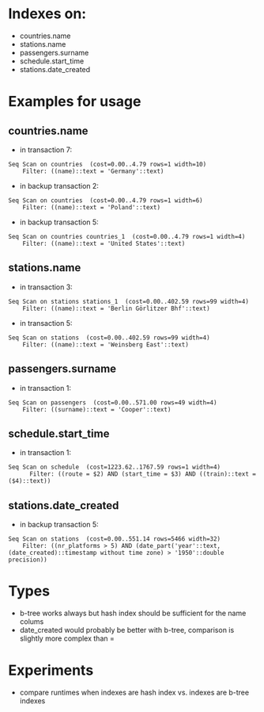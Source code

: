 # Indexes on:

- countries.name
- stations.name
- passengers.surname
- schedule.start_time
- stations.date_created

# Examples for usage

## countries.name

- in transaction 7:

```
Seq Scan on countries  (cost=0.00..4.79 rows=1 width=10)
	Filter: ((name)::text = 'Germany'::text)
```

- in backup transaction 2:

```
Seq Scan on countries  (cost=0.00..4.79 rows=1 width=6)
	Filter: ((name)::text = 'Poland'::text)
```

- in backup transaction 5:

```
Seq Scan on countries countries_1  (cost=0.00..4.79 rows=1 width=4)
	Filter: ((name)::text = 'United States'::text)
```

## stations.name

- in transaction 3:

```
Seq Scan on stations stations_1  (cost=0.00..402.59 rows=99 width=4)
	Filter: ((name)::text = 'Berlin Görlitzer Bhf'::text)
```

- in transaction 5:

```
Seq Scan on stations  (cost=0.00..402.59 rows=99 width=4)
	Filter: ((name)::text = 'Weinsberg East'::text)
```

## passengers.surname

- in transaction 1:

```
Seq Scan on passengers  (cost=0.00..571.00 rows=49 width=4)
	Filter: ((surname)::text = 'Cooper'::text)
```

## schedule.start_time

- in transaction 1:

```
Seq Scan on schedule  (cost=1223.62..1767.59 rows=1 width=4)
	  Filter: ((route = $2) AND (start_time = $3) AND ((train)::text = ($4)::text))
```

## stations.date_created

- in backup transaction 5:

```
Seq Scan on stations  (cost=0.00..551.14 rows=5466 width=32)
	Filter: ((nr_platforms > 5) AND (date_part('year'::text, (date_created)::timestamp without time zone) > '1950'::double precision))
```

# Types

- b-tree works always but hash index should be sufficient for the name colums
- date_created would probably be better with b-tree, comparison is slightly more complex than =

# Experiments

- compare runtimes when indexes are hash index vs. indexes are b-tree indexes
